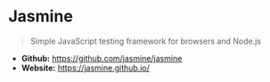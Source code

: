 # Jasmine
> Simple JavaScript testing framework for browsers and Node.js

* **Github:** https://github.com/jasmine/jasmine
* **Website:** https://jasmine.github.io/